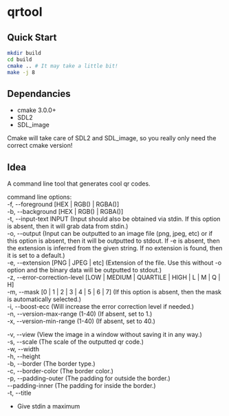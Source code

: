 # qrtool

## Quick Start
```bash
mkdir build
cd build
cmake .. # It may take a little bit!
make -j 8
```

## Dependancies
- cmake 3.0.0+
- SDL2
- SDL_image

Cmake will take care of SDL2 and SDL_image, so you really only need the correct cmake version! 

## Idea

A command line tool that generates cool qr codes.

command line options:  
-f, --foreground [HEX | RGB() | RGBA()]  
-b, --background [HEX | RGB() | RGBA()]  
-t, --input-text INPUT (Input should also be obtained via stdin. If this option is absent, then it will grab data from stdin.)  
-o, --output (Input can be outputted to an image file (png, jpeg, etc) or if this option is absent, then it will be outputted to stdout. If -e is absent, then the extension is inferred from the given string. If no extension is found, then it is set to a default.)  
-e, --extension [PNG | JPEG | etc] (Extension of the file. Use this without -o option and the binary data will be outputted to stdout.)  
-z, --error-correction-level [LOW | MEDIUM | QUARTILE | HIGH | L | M | Q | H]  
-m, --mask [0 | 1 | 2 | 3 | 4 | 5 | 6 | 7] (If this option is absent, then the mask is automatically selected.)  
-i, --boost-ecc (Will increase the error correction level if needed.)  
-n, --version-max-range (1-40) (If absent, set to 1.)  
-x, --version-min-range (1-40) (If absent, set to 40.)  

-v, --view (View the image in a window without saving it in any way.)  
-s, --scale (The scale of the outputted qr code.)  
-w, --width  
-h, --height  
-b, --border (The border type.)  
-c, --border-color (The border color.)  
-p, --padding-outer (The padding for outside the border.)  
    --padding-inner (The padding for inside the border.)  
-t, --title  

* Give stdin a maximum